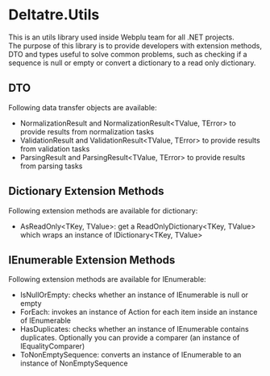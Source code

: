 # Deltatre.Utils

This is an utils library used inside Webplu team for all .NET projects.  
The purpose of this library is to provide developers with extension methods, DTO and types useful to solve common problems, such as checking if a sequence is null or empty or convert a dictionary to a read only dictionary.

## DTO
Following data transfer objects are available:
- NormalizationResult<TValue> and NormalizationResult<TValue, TError> to provide results from normalization tasks
- ValidationResult<TValue> and ValidationResult<TValue, TError> to provide results from validation tasks
- ParsingResult<TValue> and ParsingResult<TValue, TError> to provide results from parsing tasks

## Dictionary Extension Methods
Following extension methods are available for dictionary:
- AsReadOnly<TKey, TValue>: get a ReadOnlyDictionary<TKey, TValue> which wraps an instance of IDictionary<TKey, TValue>

## IEnumerable Extension Methods
Following extension methods are available for IEnumerable:
- IsNullOrEmpty<TITem>: checks whether an instance of IEnumerable<TITem> is null or empty
- ForEach<TITem>: invokes an instance of Action<TITem> for each item inside an instance of IEnumerable<TITem>
- HasDuplicates<TITem>: checks whether an instance of IEnumerable<TITem> contains duplicates. Optionally you can provide a comparer (an instance of IEqualityComparer<TITem>)
- ToNonEmptySequence<TITem>: converts an instance of IEnumerable<TITem> to an instance of NonEmptySequence<TITem>
